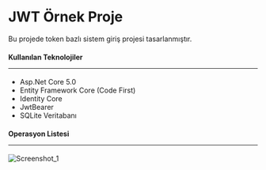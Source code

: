# JWT Örnek Proje

Bu projede token bazlı sistem giriş projesi tasarlanmıştır.
#### Kullanılan Teknolojiler<hr>

 - Asp.Net Core 5.0
 - Entity Framework Core (Code First)
 - Identity Core
 - JwtBearer
 - SQLite Veritabanı
#### Operasyon Listesi<hr>
![Screenshot_1](https://user-images.githubusercontent.com/77530565/135826244-6fc159dc-fe37-4734-ba77-fee38eaaca13.png)


